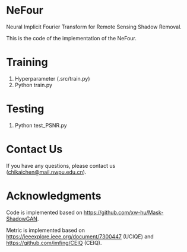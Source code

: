 # NeFour

Neural Implicit Fourier Transform for Remote Sensing Shadow Removal.

This is the code of the implementation of the NeFour.

# Training
1. Hyperparameter (.src/train.py)
2. Python train.py

# Testing
1. Python test_PSNR.py

# Contact Us
If you have any questions, please contact us (chikaichen@mail.nwpu.edu.cn).

# Acknowledgments
Code is implemented based on https://github.com/xw-hu/Mask-ShadowGAN.

Metric is implemented based on https://ieeexplore.ieee.org/document/7300447 (UCIQE) and https://github.com/imfing/CEIQ (CEIQ).
